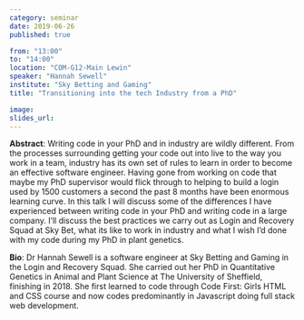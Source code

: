 ```yaml
---
category: seminar
date: 2019-06-26
published: true

from: "13:00"
to: "14:00"
location: "COM-G12-Main Lewin"
speaker: "Hannah Sewell"
institute: "Sky Betting and Gaming"
title: "Transitioning into the tech Industry from a PhD"

image:
slides_url:
---
```


**Abstract**: Writing code in your PhD and in industry are wildly different. From the processes surrounding
getting your code out into live to the way you work in a team, industry has its own set of rules to
learn in order to become an effective software engineer. Having gone from working on code that
maybe my PhD supervisor would flick through to helping to build a login used by 1500 customers a
second the past 8 months have been enormous learning curve.
In this talk I will discuss some of the differences I have experienced between writing code in your
PhD and writing code in a large company. I’ll discuss the best practices we carry out as Login and
Recovery Squad at Sky Bet, what its like to work in industry and what I wish I’d done with my code
during my PhD in plant genetics.

**Bio**: Dr Hannah Sewell is a software engineer at Sky Betting and Gaming in the Login and Recovery Squad.
She carried out her PhD in Quantitative Genetics in Animal and Plant Science at The University of
Sheffield, finishing in 2018. She first learned to code through Code First: Girls HTML and CSS course
and now codes predominantly in Javascript doing full stack web development.

